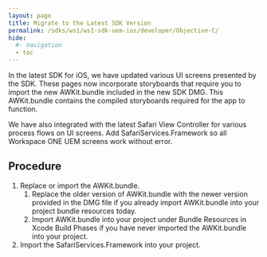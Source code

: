 ```yaml
---
layout: page
title: Migrate to the Latest SDK Version
permalink: /sdks/ws1/ws1-sdk-uem-ios/developer/Objective-C/
hide:
  #- navigation
  - toc
---
```


In the latest SDK for iOS, we have updated various UI screens presented by the SDK. These pages now incorporate storyboards that require you to import the new AWKit.bundle included in the new SDK DMG. This AWKit.bundle contains the compiled storyboards required for the app to function.

We have also integrated with the latest Safari View Controller for various process flows on UI screens. Add SafariServices.Framework so all Workspace ONE UEM screens work without error.

## Procedure
1. Replace or import the AWKit.bundle.
   1. Replace the older version of AWKit.bundle with the newer version provided in the DMG file if you already import AWKit.bundle into your project bundle resources today.
   2. Import AWKit.bundle into your project under Bundle Resources in Xcode Build Phases if you have never imported the AWKit.bundle into your project.
2. Import the SafariServices.Framework into your project.